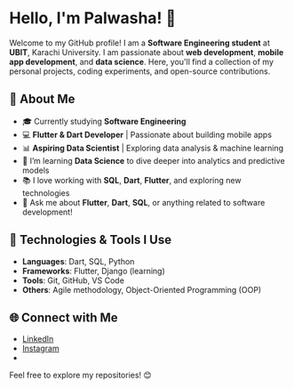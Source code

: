 

# Hello, I'm Palwasha! 👋

Welcome to my GitHub profile! I am a **Software Engineering student** at **UBIT**, Karachi University. I am passionate about **web development**, **mobile app development**, and **data science**. Here, you'll find a collection of my personal projects, coding experiments, and open-source contributions.

## 🚀 About Me

- 🎓 Currently studying **Software Engineering**  
- 💻 **Flutter & Dart Developer** | Passionate about building mobile apps  
- 📊 **Aspiring Data Scientist** | Exploring data analysis & machine learning  
- 🌱 I’m learning **Data Science** to dive deeper into analytics and predictive models  
- 📚 I love working with **SQL**, **Dart**, **Flutter**, and exploring new technologies  
- 💬 Ask me about **Flutter**, **Dart**, **SQL**, or anything related to software development!

## 🔧 Technologies & Tools I Use

- **Languages**: Dart, SQL, Python 
- **Frameworks**: Flutter, Django (learning)
- **Tools**: Git, GitHub, VS Code
- **Others**: Agile methodology, Object-Oriented Programming (OOP)

## 🌐 Connect with Me

- [LinkedIn](https://www.linkedin.com/in/palwasha-naeem-khan-841a212b9/)
- [Instagram](https://www.instagram.com/palwashayusufzi)
-  



Feel free to explore my repositories! 😊

